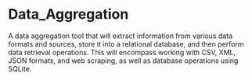# Data_Aggregation
A data aggregation tool that will extract information from various data formats and sources, store it into a relational database, and then perform data retrieval operations. This will encompass working with CSV, XML, JSON formats, and web scraping, as well as database operations using SQLite.
